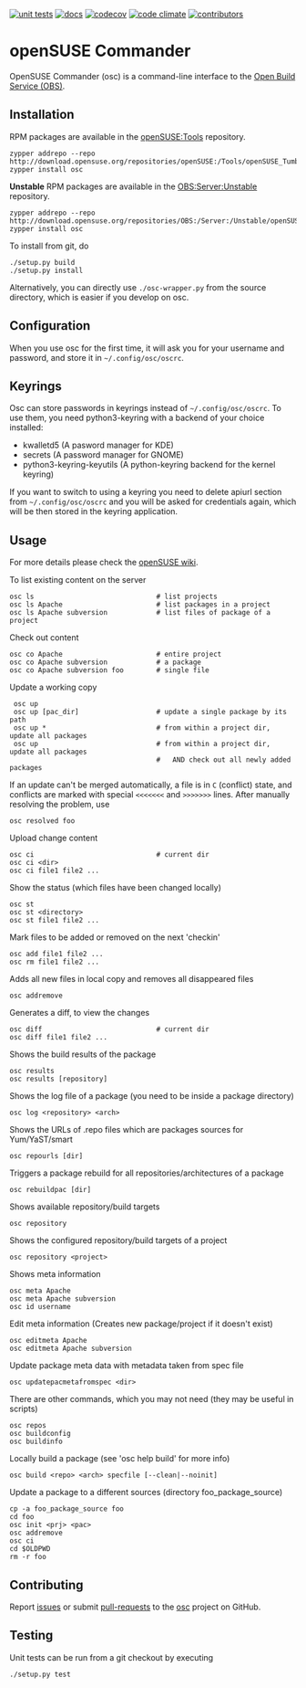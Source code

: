 [![unit tests](https://github.com/openSUSE/osc/actions/workflows/tests.yaml/badge.svg)](https://github.com/openSUSE/osc/actions/workflows/tests.yaml)
[![docs](https://readthedocs.org/projects/opensuse-commander/badge/?version=latest)](https://opensuse-commander.readthedocs.io/en/latest/?badge=latest)
[![codecov](https://codecov.io/gh/openSUSE/osc/branch/master/graph/badge.svg)](https://codecov.io/gh/openSUSE/osc)
[![code climate](https://github.com/openSUSE/osc/actions/workflows/codeql.yml/badge.svg)](https://github.com/openSUSE/osc/actions/workflows/codeql.yml)
[![contributors](https://img.shields.io/github/contributors/openSUSE/osc.svg)](https://github.com/openSUSE/osc/graphs/contributors)


# openSUSE Commander

OpenSUSE Commander (osc) is a command-line interface to the
[Open Build Service (OBS)](https://github.com/openSUSE/open-build-service/).


## Installation

RPM packages are available in the [openSUSE:Tools](http://download.opensuse.org/repositories/openSUSE:/Tools/) repository.

    zypper addrepo --repo http://download.opensuse.org/repositories/openSUSE:/Tools/openSUSE_Tumbleweed/openSUSE:Tools.repo
    zypper install osc

**Unstable** RPM packages are available in the [OBS:Server:Unstable](http://download.opensuse.org/repositories/OBS:/Server:/Unstable/) repository.

    zypper addrepo --repo http://download.opensuse.org/repositories/OBS:/Server:/Unstable/openSUSE_Factory/OBS:Server:Unstable.repo
    zypper install osc

To install from git, do

    ./setup.py build
    ./setup.py install

Alternatively, you can directly use `./osc-wrapper.py` from the source directory,
which is easier if you develop on osc.


## Configuration

When you use osc for the first time, it will ask you for your username and
password, and store it in `~/.config/osc/oscrc`.


## Keyrings

Osc can store passwords in keyrings instead of `~/.config/osc/oscrc`.
To use them, you need python3-keyring with a backend of your choice installed:
 - kwalletd5 (A pasword manager for KDE)
 - secrets (A password manager for GNOME)
 - python3-keyring-keyutils (A python-keyring backend for the kernel keyring)

If you want to switch to using a keyring you need to delete apiurl section
from `~/.config/osc/oscrc` and you will be asked for credentials again,
which will be then stored in the keyring application.


## Usage

For more details please check the [openSUSE wiki](https://en.opensuse.org/openSUSE:OSC).

To list existing content on the server

    osc ls                              # list projects
    osc ls Apache                       # list packages in a project
    osc ls Apache subversion            # list files of package of a project

Check out content

    osc co Apache                       # entire project
    osc co Apache subversion            # a package
    osc co Apache subversion foo        # single file

Update a working copy

     osc up
     osc up [pac_dir]                   # update a single package by its path
     osc up *                           # from within a project dir, update all packages
     osc up                             # from within a project dir, update all packages
                                        #   AND check out all newly added packages

If an update can't be merged automatically, a file is in `C` (conflict)
state, and conflicts are marked with special `<<<<<<<` and `>>>>>>>` lines.
After manually resolving the problem, use

    osc resolved foo

Upload change content

    osc ci                              # current dir
    osc ci <dir>
    osc ci file1 file2 ...

Show the status (which files have been changed locally)

    osc st
    osc st <directory>
    osc st file1 file2 ...

Mark files to be added or removed on the next 'checkin'

    osc add file1 file2 ...
    osc rm file1 file2 ...

Adds all new files in local copy and removes all disappeared files

    osc addremove

Generates a diff, to view the changes

    osc diff                            # current dir
    osc diff file1 file2 ...

Shows the build results of the package

    osc results
    osc results [repository]

Shows the log file of a package (you need to be inside a package directory)

    osc log <repository> <arch>

Shows the URLs of .repo files which are packages sources for Yum/YaST/smart

    osc repourls [dir]

Triggers a package rebuild for all repositories/architectures of a package

    osc rebuildpac [dir]

Shows available repository/build targets

    osc repository

Shows the configured repository/build targets of a project

    osc repository <project>

Shows meta information

    osc meta Apache
    osc meta Apache subversion
    osc id username

Edit meta information
(Creates new package/project if it doesn't exist)

    osc editmeta Apache
    osc editmeta Apache subversion

Update package meta data with metadata taken from spec file

    osc updatepacmetafromspec <dir>

There are other commands, which you may not need (they may be useful in scripts)

    osc repos
    osc buildconfig
    osc buildinfo

Locally build a package (see 'osc help build' for more info)

    osc build <repo> <arch> specfile [--clean|--noinit]

Update a package to a different sources (directory foo_package_source)

    cp -a foo_package_source foo
    cd foo
    osc init <prj> <pac>
    osc addremove
    osc ci
    cd $OLDPWD
    rm -r foo


## Contributing

Report [issues](https://github.com/openSUSE/osc/issues)
or submit [pull-requests](https://github.com/openSUSE/osc/pulls)
to the [osc](https://github.com/openSUSE/osc/issues) project on GitHub.


## Testing

Unit tests can be run from a git checkout by executing

    ./setup.py test
